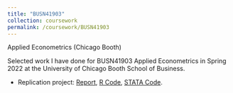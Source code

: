```yaml
---
title: "BUSN41903"
collection: coursework
permalink: /coursework/BUSN41903
---
```


Applied Econometrics (Chicago Booth)

Selected work I have done for BUSN41903 Applied Econometrics in Spring 2022 at the University of Chicago Booth School of Business.

- Replication project: <a href="https://ericsclee.github.io/files/BUSN41903_rep.pdf" target="_blank">Report</a>, <a href="https://ericsclee.github.io/files/BUSN41903_rep_r.R" target="_blank">R Code</a>, <a href="https://ericsclee.github.io/files/BUSN41903_rep_stata.do" target="_blank">STATA Code</a>.
